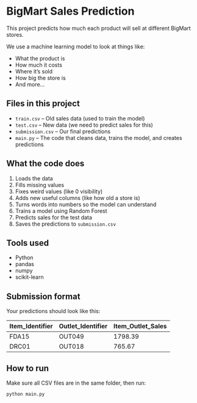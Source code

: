 # BigMart Sales Prediction

This project predicts how much each product will sell at different BigMart stores.

We use a machine learning model to look at things like:
- What the product is
- How much it costs
- Where it’s sold
- How big the store is
- And more...

##  Files in this project

- `train.csv` – Old sales data (used to train the model)
- `test.csv` – New data (we need to predict sales for this)
- `submission.csv` – Our final predictions
- `main.py` – The code that cleans data, trains the model, and creates predictions

##  What the code does

1. Loads the data
2. Fills missing values
3. Fixes weird values (like 0 visibility)
4. Adds new useful columns (like how old a store is)
5. Turns words into numbers so the model can understand
6. Trains a model using Random Forest
7. Predicts sales for the test data
8. Saves the predictions to `submission.csv`

## Tools used

- Python
- pandas
- numpy
- scikit-learn

## Submission format

Your predictions should look like this:

| Item_Identifier | Outlet_Identifier | Item_Outlet_Sales |
|------------------|-------------------|-------------------|
| FDA15            | OUT049            | 1798.39           |
| DRC01            | OUT018            | 765.67            |

##  How to run

Make sure all CSV files are in the same folder, then run:

```bash
python main.py
